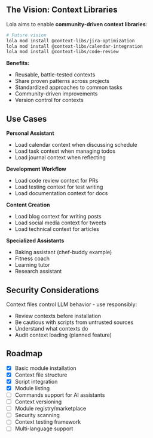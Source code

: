 ## The Vision: Context Libraries

Lola aims to enable **community-driven context libraries**:

```bash
# Future vision
lola mod install @context-libs/jira-optimization
lola mod install @context-libs/calendar-integration
lola mod install @context-libs/code-review
```

**Benefits:**
- Reusable, battle-tested contexts
- Share proven patterns across projects
- Standardized approaches to common tasks
- Community-driven improvements
- Version control for contexts

## Use Cases

**Personal Assistant**
- Load calendar context when discussing schedule
- Load task context when managing todos
- Load journal context when reflecting

**Development Workflow**
- Load code review context for PRs
- Load testing context for test writing
- Load documentation context for docs

**Content Creation**
- Load blog context for writing posts
- Load social media context for tweets
- Load technical context for articles

**Specialized Assistants**
- Baking assistant (chef-buddy example)
- Fitness coach
- Learning tutor
- Research assistant

## Security Considerations

Context files control LLM behavior - use responsibly:

- Review contexts before installation
- Be cautious with scripts from untrusted sources
- Understand what contexts do
- Audit context loading (planned feature)

## Roadmap

- [x] Basic module installation
- [x] Context file structure
- [x] Script integration
- [x] Module listing
- [ ] Commands support for AI assistants
- [ ] Context versioning
- [ ] Module registry/marketplace
- [ ] Security scanning
- [ ] Context testing framework
- [ ] Multi-language support
